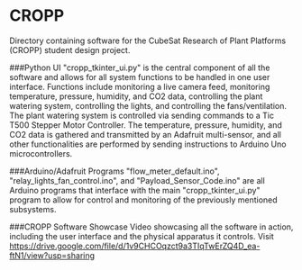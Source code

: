 # CROPP
 Directory containing software for the CubeSat Research of Plant Platforms (CROPP) student design project.

###Python UI
 "cropp_tkinter_ui.py" is the central component of all the software and allows for all system functions to be handled in one user interface. Functions include monitoring a live camera feed, monitoring temperature, pressure, humidity, and CO2 data, controlling the plant watering system, controlling the lights, and controlling the fans/ventilation. The plant watering system is controlled via sending commands to a Tic T500 Stepper Motor Controller. The temperature, pressure, humidity, and CO2 data is gathered and transmitted by an Adafruit multi-sensor, and all other functionalities are performed by sending instructions to Arduino Uno microcontrollers.

###Arduino/Adafruit Programs
 "flow_meter_default.ino", "relay_lights_fan_control.ino", and "Payload_Sensor_Code.ino" are all Arduino programs that interface with the main "cropp_tkinter_ui.py" program to allow for control and monitoring of the previously mentioned subsystems.
 
###CROPP Software Showcase
 Video showcasing all the software in action, including the user interface and the physical apparatus it controls. Visit https://drive.google.com/file/d/1v9CHCOqzct9a3TIqTwErZQ4D_ea-ftN1/view?usp=sharing